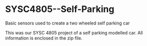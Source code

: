 # SYSC4805--Self-Parking
Basic sensors used to create a two wheeled self parking car 

This was our SYSC 4805 project of a self parking modelled car. All information is enclosed in the zip file.
